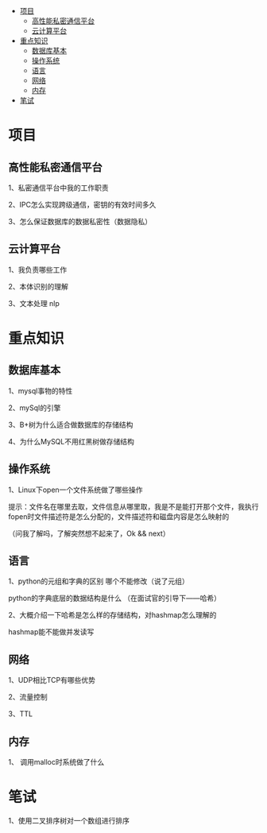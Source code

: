 <!-- TOC -->

- [项目](#项目)
    - [高性能私密通信平台](#高性能私密通信平台)
    - [云计算平台](#云计算平台)
- [重点知识](#重点知识)
    - [数据库基本](#数据库基本)
    - [操作系统](#操作系统)
    - [语言](#语言)
    - [网络](#网络)
    - [内存](#内存)
- [笔试](#笔试)

<!-- /TOC -->
# 项目

## 高性能私密通信平台

1、私密通信平台中我的工作职责

2、IPC怎么实现跨级通信，密钥的有效时间多久

3、怎么保证数据库的数据私密性（数据隐私）

## 云计算平台

1、我负责哪些工作

2、本体识别的理解

3、文本处理 nlp

# 重点知识

## 数据库基本

1、mysql事物的特性

2、mySql的引擎

3、B+树为什么适合做数据库的存储结构

4、为什么MySQL不用红黑树做存储结构

## 操作系统

1、Linux下open一个文件系统做了哪些操作

提示：文件名在哪里去取，文件信息从哪里取，我是不是能打开那个文件，我执行fopen时文件描述符是怎么分配的，文件描述符和磁盘内容是怎么映射的

（问我了解吗，了解突然想不起来了，Ok && next）

## 语言

1、python的元组和字典的区别
 哪个不能修改（说了元组）

 python的字典底层的数据结构是什么
 （在面试官的引导下——哈希）

2、大概介绍一下哈希是怎么样的存储结构，对hashmap怎么理解的

   hashmap能不能做并发读写

## 网络

1、UDP相比TCP有哪些优势

2、流量控制

3、TTL

## 内存

1、 调用malloc时系统做了什么

# 笔试

1、使用二叉排序树对一个数组进行排序






